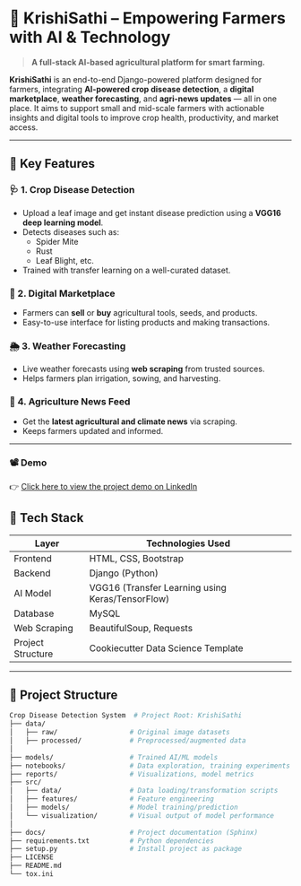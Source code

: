 # 🌾 KrishiSathi – Empowering Farmers with AI & Technology

> **A full-stack AI-based agricultural platform for smart farming.**

**KrishiSathi** is an end-to-end Django-powered platform designed for farmers, integrating **AI-powered crop disease detection**, a **digital marketplace**, **weather forecasting**, and **agri-news updates** — all in one place. It aims to support small and mid-scale farmers with actionable insights and digital tools to improve crop health, productivity, and market access.

---

## 🔑 Key Features

### 🩺 1. Crop Disease Detection
- Upload a leaf image and get instant disease prediction using a **VGG16 deep learning model**.
- Detects diseases such as:
  - Spider Mite
  - Rust
  - Leaf Blight, etc.
- Trained with transfer learning on a well-curated dataset.

### 🛒 2. Digital Marketplace
- Farmers can **sell** or **buy** agricultural tools, seeds, and products.
- Easy-to-use interface for listing products and making transactions.

### 🌦️ 3. Weather Forecasting
- Live weather forecasts using **web scraping** from trusted sources.
- Helps farmers plan irrigation, sowing, and harvesting.

### 📰 4. Agriculture News Feed
- Get the **latest agricultural and climate news** via scraping.
- Keeps farmers updated and informed.

---

### 📽 Demo

👉 [Click here to view the project demo on LinkedIn](https://www.linkedin.com/posts/vaidehi-kokare-9012aa273_krishisathi-aiinagriculture-django-activity-7340650091248037888-I-2e?utm_source=share&utm_medium=member_desktop&rcm=ACoAAELI-pEBeSyLhk61IR1r3LkwAw_SLypR2Mo)


## 🧱 Tech Stack

| Layer        | Technologies Used                                   |
|--------------|-----------------------------------------------------|
| Frontend     | HTML, CSS, Bootstrap                                |
| Backend      | Django (Python)                                     |
| AI Model     | VGG16 (Transfer Learning using Keras/TensorFlow)    |
| Database     | MySQL                                               |
| Web Scraping | BeautifulSoup, Requests                             |
| Project Structure | Cookiecutter Data Science Template             |

---

## 📁 Project Structure

```bash
Crop Disease Detection System  # Project Root: KrishiSathi
├── data/
│   ├── raw/                  # Original image datasets
│   ├── processed/            # Preprocessed/augmented data
│
├── models/                   # Trained AI/ML models
├── notebooks/                # Data exploration, training experiments
├── reports/                  # Visualizations, model metrics
├── src/
│   ├── data/                 # Data loading/transformation scripts
│   ├── features/             # Feature engineering
│   ├── models/               # Model training/prediction
│   └── visualization/        # Visual output of model performance
│
├── docs/                     # Project documentation (Sphinx)
├── requirements.txt          # Python dependencies
├── setup.py                  # Install project as package
├── LICENSE
├── README.md
└── tox.ini
